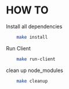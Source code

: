 # HOW TO

Install all dependencies

``` bash
    make install
```

Run Client

``` bash
    make run-client
```

clean up node_modules

``` bash
    make cleanup
```
